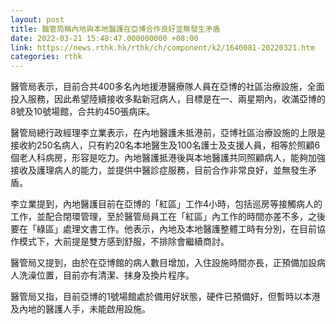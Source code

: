 ```yaml
---
layout: post
title: 醫管局稱內地與本地醫護在亞博合作良好並無發生矛盾
date: 2022-03-21 15:48:47.000000000 +08:00
link: https://news.rthk.hk/rthk/ch/component/k2/1640081-20220321.htm
categories: rthk
---
```


醫管局表示，目前合共400多名內地援港醫療隊人員在亞博的社區治療設施，全面投入服務，因此希望陸續接收多點新冠病人，目標是在一、兩星期內，收滿亞博的8號及10號場館，合共約450張病床。

醫管局總行政經理李立業表示，在內地醫護未抵港前，亞博社區治療設施的上限是接收約250名病人，只有約20名本地醫生及100名護士及支援人員，相等於照顧6個老人科病房，形容是吃力。內地醫護抵港後與本地醫護共同照顧病人，能夠加強接收及護理病人的能力，並提供中醫診症服務，目前合作非常良好，並無發生矛盾。

李立業提到，內地醫護目前在亞博的「紅區」工作4小時，包括巡房等接觸病人的工作，並配合閉環管理，至於醫管局員工在「紅區」內工作的時間亦差不多，之後要在「綠區」處理文書工作。他表示，內地及本地醫護整體工時有分別，在目前協作模式下，大前提是雙方感到舒服，不排除會繼續商討。

醫管局又提到，由於在亞博館的病人數目增加，入住設施時間亦長，正預備加設病人洗澡位置，目前亦有清潔、抹身及換片程序。

醫管局又指，目前亞博的1號場館處於備用好狀態，硬件已預備好，但暫時以本港及內地的醫護人手，未能啟用設施。
